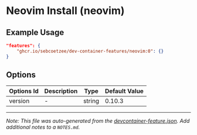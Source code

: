 
# Neovim Install (neovim)



## Example Usage

```json
"features": {
    "ghcr.io/sebcoetzee/dev-container-features/neovim:0": {}
}
```

## Options

| Options Id | Description | Type | Default Value |
|-----|-----|-----|-----|
| version | - | string | 0.10.3 |



---

_Note: This file was auto-generated from the [devcontainer-feature.json](https://github.com/sebcoetzee/dev-container-features/blob/main/src/neovim/devcontainer-feature.json).  Add additional notes to a `NOTES.md`._

